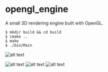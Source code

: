 # opengl_engine

A small 3D rendering engine built with OpenGL. 



```
$ mkdir build && cd build
$ cmake ..
$ make
$ ./bin/Main
```

![alt text](https://i.imgur.com/etYb4S2.gif)

![alt text](https://i.imgur.com/Yyk2wFl.png )
![alt text](https://i.imgur.com/hPdhuIX.png)
![alt text](https://i.imgur.com/xFqAvDN.png)

